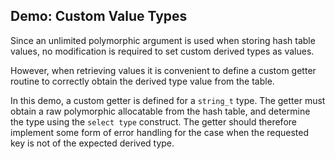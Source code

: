 ## Demo: Custom Value Types

Since an unlimited polymorphic argument is used when storing hash table
values, no modification is required to set custom derived types as values.

However, when retrieving values it is convenient to define a custom getter
routine to correctly obtain the derived type value from the table.

In this demo, a custom getter is defined for a `string_t` type.
The getter must obtain a raw polymorphic allocatable from the hash table,
and determine the type using the `select type` construct. The getter 
should therefore implement some form of error handling for the case when
the requested key is not of the expected derived type.